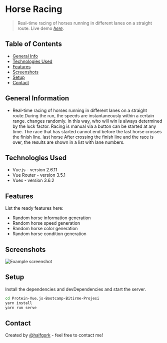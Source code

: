 # Horse Racing
> Real-time racing of horses running in different lanes on a straight route.
> Live demo [_here_](https://www.example.com). <!-- If you have the project hosted somewhere, include the link here. -->

## Table of Contents
* [General Info](#general-information)
* [Technologies Used](#technologies-used)
* [Features](#features)
* [Screenshots](#screenshots)
* [Setup](#setup)
* [Contact](#contact)



## General Information
- Real-time racing of horses running in different lanes on a straight route.During the run, the speeds are instantaneously within a certain range.
changes randomly. In this way, who will win is always determined by the luck factor. Racing is manual via a button
can be started at any time. The race that has started cannot end before the last horse crosses the finish line. last horse
After crossing the finish line and the race is over, the results are shown in a list with lane numbers.



## Technologies Used
- Vue.js - version 2.6.11
- Vue Router - version 3.5.1
- Vuex - version 3.6.2


## Features
List the ready features here:
- Random horse information generation
- Random horse speed generation
- Random horse color generation
- Random horse condition generation


## Screenshots
![Example screenshot](./img/screenshot.png)
<!-- If you have screenshots you'd like to share, include them here. -->


## Setup


Install the dependencies and devDependencies and start the server.

```sh
cd Protein-Vue.js-Bootcamp-Bitirme-Projesi
yarn install
yarn run serve
```
## Contact
Created by [@halfgork](https://www.linkedin.com/in/gorkemsakalak/) - feel free to contact me!